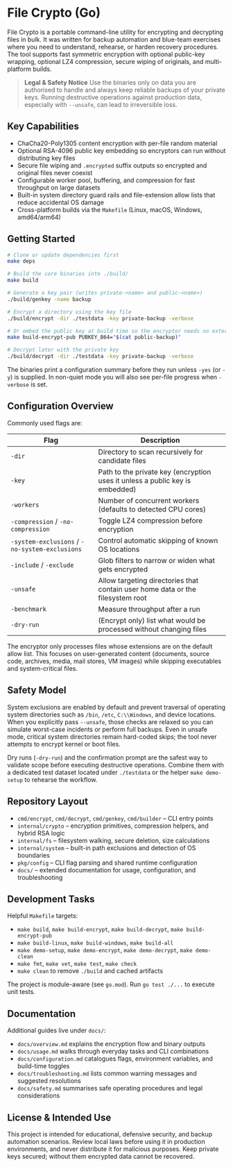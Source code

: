 # File Crypto (Go)

File Crypto is a portable command-line utility for encrypting and decrypting files in bulk. It was written for backup automation and blue-team exercises where you need to understand, rehearse, or harden recovery procedures. The tool supports fast symmetric encryption with optional public-key wrapping, optional LZ4 compression, secure wiping of originals, and multi-platform builds.

> **Legal & Safety Notice**
> Use the binaries only on data you are authorised to handle and always keep reliable backups of your private keys. Running destructive operations against production data, especially with `--unsafe`, can lead to irreversible loss.

## Key Capabilities

- ChaCha20-Poly1305 content encryption with per-file random material
- Optional RSA-4096 public key embedding so encryptors can run without distributing key files
- Secure file wiping and `.encrypted` suffix outputs so encrypted and original files never coexist
- Configurable worker pool, buffering, and compression for fast throughput on large datasets
- Built-in system directory guard rails and file-extension allow lists that reduce accidental OS damage
- Cross-platform builds via the `Makefile` (Linux, macOS, Windows, amd64/arm64)

## Getting Started

```bash
# Clone or update dependencies first
make deps

# Build the core binaries into ./build/
make build

# Generate a key pair (writes private-<name> and public-<name>)
./build/genkey -name backup

# Encrypt a directory using the key file
./build/encrypt -dir ./testdata -key private-backup -verbose

# Or embed the public key at build time so the encryptor needs no external key file
make build-encrypt-pub PUBKEY_B64="$(cat public-backup)"

# Decrypt later with the private key
./build/decrypt -dir ./testdata -key private-backup -verbose
```

The binaries print a configuration summary before they run unless `-yes` (or `-y`) is supplied. In non-quiet mode you will also see per-file progress when `-verbose` is set.

## Configuration Overview

Commonly used flags are:

| Flag | Description |
| --- | --- |
| `-dir` | Directory to scan recursively for candidate files |
| `-key` | Path to the private key (encryption uses it unless a public key is embedded) |
| `-workers` | Number of concurrent workers (defaults to detected CPU cores) |
| `-compression` / `-no-compression` | Toggle LZ4 compression before encryption |
| `-system-exclusions` / `-no-system-exclusions` | Control automatic skipping of known OS locations |
| `-include` / `-exclude` | Glob filters to narrow or widen what gets encrypted |
| `-unsafe` | Allow targeting directories that contain user home data or the filesystem root |
| `-benchmark` | Measure throughput after a run |
| `-dry-run` | (Encrypt only) list what would be processed without changing files |

The encryptor only processes files whose extensions are on the default allow list. This focuses on user-generated content (documents, source code, archives, media, mail stores, VM images) while skipping executables and system-critical files.

## Safety Model

System exclusions are enabled by default and prevent traversal of operating system directories such as `/bin`, `/etc`, `C:\\Windows`, and device locations. When you explicitly pass `--unsafe`, those checks are relaxed so you can simulate worst-case incidents or perform full backups. Even in unsafe mode, critical system directories remain hard-coded skips; the tool never attempts to encrypt kernel or boot files.

Dry runs (`-dry-run`) and the confirmation prompt are the safest way to validate scope before executing destructive operations. Combine them with a dedicated test dataset located under `./testdata` or the helper `make demo-setup` to rehearse the workflow.

## Repository Layout

- `cmd/encrypt`, `cmd/decrypt`, `cmd/genkey`, `cmd/builder` – CLI entry points
- `internal/crypto` – encryption primitives, compression helpers, and hybrid RSA logic
- `internal/fs` – filesystem walking, secure deletion, size calculations
- `internal/system` – built-in path exclusions and detection of OS boundaries
- `pkg/config` – CLI flag parsing and shared runtime configuration
- `docs/` – extended documentation for usage, configuration, and troubleshooting

## Development Tasks

Helpful `Makefile` targets:

- `make build`, `make build-encrypt`, `make build-decrypt`, `make build-encrypt-pub`
- `make build-linux`, `make build-windows`, `make build-all`
- `make demo-setup`, `make demo-encrypt`, `make demo-decrypt`, `make demo-clean`
- `make fmt`, `make vet`, `make test`, `make check`
- `make clean` to remove `./build` and cached artifacts

The project is module-aware (see `go.mod`). Run `go test ./...` to execute unit tests.

## Documentation

Additional guides live under `docs/`:

- `docs/overview.md` explains the encryption flow and binary outputs
- `docs/usage.md` walks through everyday tasks and CLI combinations
- `docs/configuration.md` catalogues flags, environment variables, and build-time toggles
- `docs/troubleshooting.md` lists common warning messages and suggested resolutions
- `docs/safety.md` summarises safe operating procedures and legal considerations

## License & Intended Use

This project is intended for educational, defensive security, and backup automation scenarios. Review local laws before using it in production environments, and never distribute it for malicious purposes. Keep private keys secured; without them encrypted data cannot be recovered.
